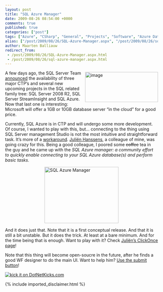```yaml
---
layout: post
title: "SQL Azure Manager"
date: 2009-08-26 08:54:00 +0000
comments: true
published: true
categories: ["post"]
tags: ["Azure", "CSharp", "General", "Projects", "Software", "Azure Database"]
alias: ["/post/2009/08/26/SQL-Azure-Manager.aspx", "/post/2009/08/26/sql-azure-manager.aspx"]
author: Maarten Balliauw
redirect_from:
 - /post/2009/08/26/SQL-Azure-Manager.aspx.html
 - /post/2009/08/26/sql-azure-manager.aspx.html
---
```

<p><a href="http://sql.azure.com"><img style="border-bottom: 0px; border-left: 0px; margin: 5px 0px 5px 5px; display: inline; border-top: 0px; border-right: 0px" title="image" src="/images/image_11.png" border="0" alt="image" width="240" height="99" align="right" /></a></p>
<p>A few days ago, the SQL Server Team <a href="http://blogs.technet.com/dataplatforminsider/archive/2009/08/18/sql-server-streaminsight-and-sql-azure-database-ctp-availability.aspx">announced</a> the availability of three major CTP&rsquo;s and several new upcoming projects in the SQL related family tree: SQL Server 2008 R2, SQL Server StreamInsight and SQL Azure. Now that last one is interesting: Microsoft will offer a 1GB or 10GB database server &ldquo;in the cloud&rdquo; for a good price.</p>
<p>Currently, SQL Azure is in CTP and will undergo some more development. Of course, I wanted to play with this, but&hellip; connecting to the thing using SQL Server management Studio is not the most intuitive and straightforward task. It&rsquo;s more of a <a href="http://english.zachskylesowens.net/2009/08/18/connecting-to-sql-azure/">workaround</a>. <a href="http://hanssens.org" target="_blank">Juli&euml;n Hanssens</a>, a colleague of mine, was going crazy for this. Being a good colleague, I poored some <span style="text-decoration: line-through;">coffee</span> tea in the guy and he came up with the <em>SQL Azure manager:</em> <em>a community effort to quickly enable connecting to your SQL Azure database(s) and perform basic tasks. </em></p>
<p><a href="http://hanssens.org/post/SQL-Azure-Manager.aspx"><img style="border-bottom: 0px; border-left: 0px; margin: 5px auto; display: block; float: none; border-top: 0px; border-right: 0px" title="SQL Azure Manager" src="/images/image_12.png" border="0" alt="SQL Azure Manager" width="244" height="185" /></a></p>
<p>And it does just that. Note that it is a first conceptual release. And that it is still a bit unstable. But it does the trick. At least at a bare minimum. And for the time being that is enough. Want to play with it? Check <a href="http://hanssens.org/post/SQL-Azure-Manager.aspx" target="_blank">Juli&euml;n&rsquo;s ClickOnce page</a>!</p>
<p>Note that this thing will become open-soucre in the future, after he finds a good WF designer to do the main UI. Want to help him? <a href="http://www.hanssens.org/contact.aspx" target="_blank">Use the submit button</a>!</p>
<p><a href="http://www.dotnetkicks.com/kick/?url=/post/2009/08/26/SQL-Azure-Manager.aspx&amp;title=SQL Azure Manager"><img src="http://www.dotnetkicks.com/Services/Images/KickItImageGenerator.ashx?url=/post/2009/08/26/SQL-Azure-Manager.aspx" border="0" alt="kick it on DotNetKicks.com" /> </a></p>
{% include imported_disclaimer.html %}
